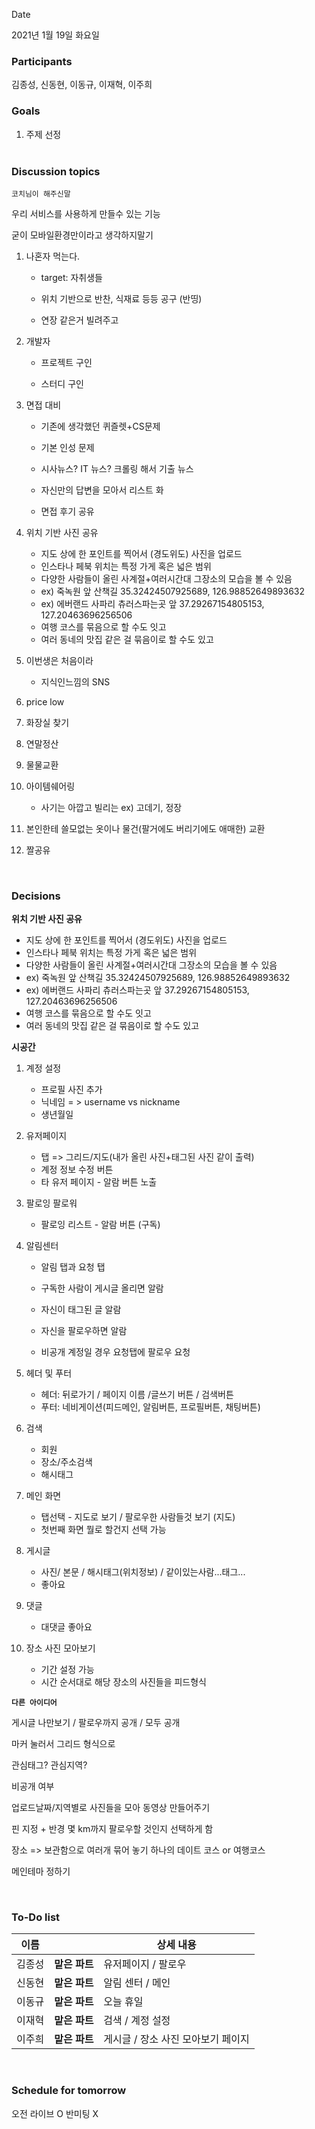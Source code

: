 Date  

2021년 1월 19일 화요일 
</br>

### Participants

김종성, 신동현, 이동규, 이재혁, 이주희
</br>

### Goals

1. 주제 선정  
   </br>  

### Discussion topics  

`코치님이 해주신말`

우리 서비스를 사용하게 만들수 있는 기능

굳이 모바일환경만이라고 생각하지말기 



1. 나혼자 먹는다.

   - target: 자취생들

   - 위치 기반으로 반찬, 식재료 등등 공구 (반띵)

   - 연장 같은거 빌려주고

2. 개발자

   - 프로젝트 구인

   - 스터디 구인

3. 면접 대비

   - 기존에 생각했던 퀴즐렛+CS문제
   - 기본 인성 문제
   - 시사뉴스? IT 뉴스? 크롤링 해서 기출 뉴스 
   - 자신만의 답변을 모아서 리스트 화

   - 면접 후기 공유

4. 위치 기반 사진 공유
   - 지도 상에 한 포인트를 찍어서 (경도위도) 사진을 업로드
   - 인스타나 페북 위치는 특정 가게 혹은 넓은 범위
   - 다양한 사람들이 올린 사계절+여러시간대 그장소의 모습을 볼 수 있음
   - ex) 죽녹원 앞 산책길  35.32424507925689, 126.98852649893632
   - ex) 에버랜드 사파리 츄러스파는곳 앞 37.29267154805153, 127.20463696256506
   - 여행 코스를 묶음으로 할 수도 잇고
   - 여러 동네의 맛집 같은 걸 묶음이로 할 수도 있고

5. 이번생은 처음이라
   - 지식인느낌의 SNS
6. price low
7. 화장실 찾기
8. 연말정산
9. 물물교환
10. 아이템쉐어링
    - 사기는 아깝고 빌리는 ex) 고데기, 정장
11. 본인한테 쓸모없는 옷이나 물건(팔거에도 버리기에도 애매한) 교환
12. 짤공유



</br>   

### Decisions 

**위치 기반 사진 공유**

- 지도 상에 한 포인트를 찍어서 (경도위도) 사진을 업로드
- 인스타나 페북 위치는 특정 가게 혹은 넓은 범위
- 다양한 사람들이 올린 사계절+여러시간대 그장소의 모습을 볼 수 있음
- ex) 죽녹원 앞 산책길  35.32424507925689, 126.98852649893632
- ex) 에버랜드 사파리 츄러스파는곳 앞 37.29267154805153, 127.20463696256506
- 여행 코스를 묶음으로 할 수도 잇고
- 여러 동네의 맛집 같은 걸 묶음이로 할 수도 있고



**시공간**



1. 계정 설정

   - 프로필 사진 추가
   - 닉네임 = > username vs nickname
   - 생년월일

   

2. 유저페이지

   - 탭 => 그리드/지도(내가 올린 사진+태그된 사진 같이 출력)
   - 계정 정보 수정 버튼
   - 타 유저 페이지 - 알람 버튼 노출

   

3. 팔로잉 팔로워

   - 팔로잉 리스트 - 알람 버튼 (구독)

   

4. 알림센터

   - 알림 탭과 요청 탭

   - 구독한 사람이 게시글 올리면 알람
   - 자신이 태그된 글 알람
   - 자신을 팔로우하면 알람
   - 비공개 계정일 경우 요청탭에 팔로우 요청

   

5. 헤더 및 푸터

   - 헤더: 뒤로가기 / 페이지 이름 /글쓰기 버튼 / 검색버튼
   - 푸터: 네비게이션(피드메인, 알림버튼, 프로필버튼, 채팅버튼)

   

6. 검색

   - 회원
   - 장소/주소검색
   - 해시태그

   

7. 메인 화면

   - 탭선택 - 지도로 보기  / 팔로우한 사람들것 보기 (지도)
   - 첫번째 화면 뭘로 할건지 선택 가능

   

8. 게시글 

   - 사진/ 본문 / 해시태그(위치정보) / 같이있는사람...태그...
   - 좋아요



9. 댓글

   - 대댓글 좋아요

   

10. 장소 사진 모아보기

    - 기간 설정 가능
    - 시간 순서대로 해당 장소의 사진들을 피드형식

    

**`다른 아이디어 `**

게시글 나만보기 / 팔로우까지 공개 / 모두 공개

마커 눌러서 그리드 형식으로

관심태그?  관심지역?

비공개 여부

업로드날짜/지역별로 사진들을 모아 동영상 만들어주기

핀 지정 + 반경 몇 km까지 팔로우할 것인지 선택하게 함

장소 => 보관함으로 여러개 묶어 놓기 하나의 데이트 코스 or 여행코스

메인테마 정하기

</br> 

### To-Do list

| 이름   |               | 상세 내용                          |
| ------ | ------------- | ---------------------------------- |
| 김종성 | **맡은 파트** | 유저페이지  / 팔로우               |
| 신동현 | **맡은 파트** | 알림 센터 / 메인                   |
| 이동규 | **맡은 파트** | 오늘 휴일                          |
| 이재혁 | **맡은 파트** | 검색 / 계정 설정                   |
| 이주희 | **맡은 파트** | 게시글 / 장소 사진 모아보기 페이지 |


</br> 

### Schedule for tomorrow 

오전 라이브  O 반미팅 X
</br> 
